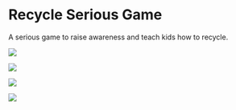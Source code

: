 # Recycle Serious Game
A serious game to raise awareness and teach kids how to recycle.

![](https://github.com/JoanStinson/Recycle_Serious_Game/blob/master/Recycle%20Images/01.png)

![](https://github.com/JoanStinson/Recycle_Serious_Game/blob/master/Recycle%20Images/02.png)

![](https://github.com/JoanStinson/Recycle_Serious_Game/blob/master/Recycle%20Images/03.png)

![](https://github.com/JoanStinson/Recycle_Serious_Game/blob/master/Recycle%20Images/04.png)
